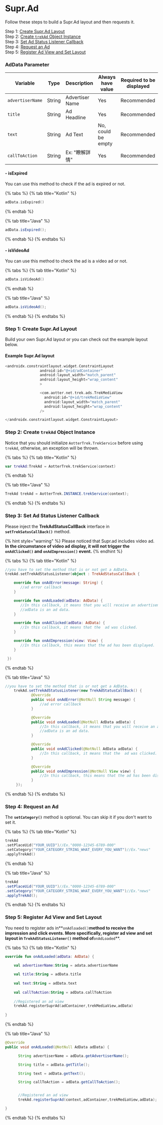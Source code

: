# Supr.Ad

Follow these steps to build a Supr.Ad layout and then requests it.

Step 1: [Create Supr.Ad Layout](supr.ad.md#step-1-create-supr-ad-layout)\
Step 2: [Create `trekAd` Object Instance](supr.ad.md#step-2-create-trekad-object-instance)\
Step 3: [Set Ad Status Listener Callback](supr.ad.md#step-3-set-ad-status-listener-callback)\
Step 4: [Request an Ad](supr.ad.md#step-4-request-an-ad)\
Step 5: [Register Ad View and Set Layout](supr.ad.md#step-5-register-ad-view-and-set-layout)

### **AdData Parameter**

| Variable         | Type   | Description     | **Always have value** | Required to be displayed |
| ---------------- | ------ | --------------- | --------------------- | ------------------------ |
| `advertiserName` | String | Advertiser Name | Yes                   | Recommended              |
| `title`          | String | Ad Headline     | Yes                   | Recommended              |
| `text`           | String | Ad Text         | No, could be empty    | Recommended              |
| `callToAction`   | String | Ex: "瞭解詳情"      | Yes                   | Recommended              |

#### - isExpired

You can use this method to check if the ad is expired or not.

{% tabs %}
{% tab title="Kotlin" %}
```kotlin
adData.isExpired()
```
{% endtab %}

{% tab title="Java" %}
```java
adData.isExpired();
```
{% endtab %}
{% endtabs %}

#### - is**VideoAd**

You can use this method to check the ad is a video ad or not.

{% tabs %}
{% tab title="Kotlin" %}
```kotlin
adData.isVideoAd()
```
{% endtab %}

{% tab title="Java" %}
```java
adData.isVideoAd();
```
{% endtab %}
{% endtabs %}

### Step 1: Create Supr.Ad Layout

Build your own Supr.Ad layout or you can check out the example layout below.

#### **Example Supr.Ad layout**

```kotlin
<androidx.constraintlayout.widget.ConstraintLayout
                android:id="@+id/adContainer"
                android:layout_width="match_parent"
                android:layout_height="wrap_content"
                >

                <com.aotter.net.trek.ads.TrekMediaView
                  android:id="@+id/trekMediaView"
                  android:layout_width="match_parent"
                  android:layout_height="wrap_content"
                />

</androidx.constraintlayout.widget.ConstraintLayout>
```

### Step 2: Create `trekAd` Object Instance

Notice that you should initialize `AotterTrek.TrekService` before using `trekAd`, otherwise, an exception will be thrown.

{% tabs %}
{% tab title="Kotlin" %}
```kotlin
var trekAd:TrekAd = AotterTrek.trekService(context)
```
{% endtab %}

{% tab title="Java" %}
```java
TrekAd trekAd = AotterTrek.INSTANCE.trekService(context);
```
{% endtab %}
{% endtabs %}

### Step 3: Set Ad Status Listener Callback

Please inject the **TrekAdStatusCallBack** interface in **`setTrekSatusCallBack()`** method.

{% hint style="warning" %}
Please noticed that Supr.ad includes video ad. **In the circumstance of video ad display, it will not trigger the `onAdClicked()` and `onAdImpression()` event.**&#x20;
{% endhint %}

{% tabs %}
{% tab title="Kotlin" %}
```kotlin
//you have to set the method that is or not get a AdData.
trekAd.setTrekAdStatusListener(object : TrekAdStatusCallBack {

    override fun onAdError(message: String) {
       //ad error callback
    }

    override fun onAdLoaded(adData: AdData) {
       //In this callback, it means that you will receive an advertisement.
       //adData is an ad data.
    }

    override fun onAdClicked(adData: AdData) {
       //In this callback, it means that the  ad was clicked.
    }

    override fun onAdImpression(view: View) {
       //In this callback, this means that the ad has been displayed.
    }

 })
```
{% endtab %}

{% tab title="Java" %}
```java
//you have to set the method that is or not get a AdData.
    trekAd.setTrekAdStatusListener(new TrekAdStatusCallBack() {
            @Override
            public void onAdError(@NotNull String message) {
                //ad error callback
            }

            @Override
            public void onAdLoaded(@NotNull AdData adData) {
                //In this callback, it means that you will receive an advertisement.
                //adData is an ad data.
            }

            @Override
            public void onAdClicked(@NotNull AdData adData) {
                //In this callback, it means that the  ad was clicked.
            }

            @Override
            public void onAdImpression(@NotNull View view) {
                //In this callback, this means that the ad has been displayed.
            }
     });
```
{% endtab %}
{% endtabs %}

### Step 4: Request an Ad

The **`setCategory()`** method is optional. You can skip it if you don't want to set it.

{% tabs %}
{% tab title="Kotlin" %}
```kotlin
trekAd
.setPlaceUid("YOUR_UUID")//Ex."0000-12345-6789-000"
.setCategory("YOUR_CATEGORY_STRING_WHAT_EVERY_YOU_WANT")//Ex."news"
.applyTrekAd()
```
{% endtab %}

{% tab title="Java" %}
```java
trekAd
.setPlaceUid("YOUR_UUID")//Ex."0000-12345-6789-000"
.setCategory("YOUR_CATEGORY_STRING_WHAT_EVERY_YOU_WANT")//Ex."news"
.applyTrekAd();
```
{% endtab %}
{% endtabs %}

### Step 5: Register Ad View and Set Layout

You need to register ads in**`onAdloaded()`**method to receive the impression and click events. More specifically, register ad view and set layout in **`TrekAdStatusListener()`** method of**`onAdLoaded`**.

{% tabs %}
{% tab title="Kotlin" %}
```kotlin
override fun onAdLoaded(adData: AdData) {
    
    val advertiserName:String = adata.advertiserName

    val title:String = adData.title
    
    val text:String = adData.text
    
    val callToAction:String = adData.callToAction
       
    //Registered an ad view
    trekAd.registerSuprAd(adContainer,trekMediaView,adData)
       
}
```
{% endtab %}

{% tab title="Java" %}
```java
@Override
public void onAdLoaded(@NotNull AdData adData) {

      String advertiserName = adData.getAdvertiserName();

      String title = adData.getTitle();

      String text = adData.getText();

      String callToAction = adData.getCallToAction();


      //Registered an ad view
      trekAd.registerSuprAd(context,adContainer,trekMediaView,adData);

}
```
{% endtab %}
{% endtabs %}


